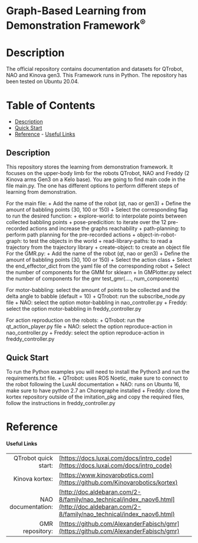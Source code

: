 <!--
* Graph-Based Learning from Demonstration Framework
*
* Copyright (c) 2024 Natalia Quiroga Perez. All rights reserved.
*
* This software may be modified and distributed
* under the terms of the BSD 3-Clause license.
*
* Refer to the LICENSE file for details.
*
-->

<h1>Graph-Based Learning from Demonstration Framework<sup>®</sup></h1>

<a id="markdown-description" name="description"></a>
# Description

The official repository contains documentation and datasets for QTrobot, NAO and Kinova gen3. This Framework runs in Python.
The repository has been tested on Ubuntu 20.04.

<h1>Table of Contents</h1>

<!-- TOC -->

- [Description](#description)
- [Quick Start](#quickstart)
- [Reference](#reference)
      - [Useful Links](#useful-links)

<a id="description" name="description"></a>
## Description

This repository stores the learning from demonstration framework. It focuses on the upper-body limb for the robots QTrobot, NAO and Freddy (2 Kinova arms Gen3 on a Kelo base).
You are going to find main code in the file main.py. The one has different options to perform different steps of learning from demonstration.

For the main file:
      + Add the name of the robot (qt, nao or gen3)
      + Define the amount of babbling points (30, 100 or 150)
      + Select the corresponding flag to run the desired function: 
            + explore-world: to interpolate points between collected babbling points
            + pose-predicition: to iterate over the 12 pre-recorded actions and increase the graphs reachability 
            + path-planning: to perform path planning for the pre-recorded actions
            + object-in-robot-graph: to test the objects in the world
            + read-library-paths: to read a trajectory from the trajectory library
            + create-object: to create an object file
For the GMR.py:
      + Add the name of the robot (qt, nao or gen3)
      + Define the amount of babbling points (30, 100 or 150)
      + Select the action class
      + Select the end_effector_dict from the yaml file of the corresponding robot
      + Select the number of components for the GMM for sklearn
      + In GMPlotter.py select the number of components for the gmr test_gmr(...., num_components)

For motor-babbling: select the amount of points to be collected and the delta angle to babble  (default = 10)
      + QTrobot: run the subscribe_node.py file
      + NAO: select the option motor-babbling in nao_controller.py
      + Freddy: select the option motor-babbling in freddy_controller.py

For action reproduction on the robots:
      + QTrobot: run the qt_action_player.py file
      + NAO: select the option reproduce-action in nao_controller.py
      + Freddy: select the option reproduce-action in freddy_controller.py
      
<a id="quickstart" name="quickstart"></a>      
## Quick Start 

  To run the Python examples you will need to install the Python3 and run the requirements.txt file.
      + QTrobot: uses ROS Noetic, make sure to connect to the robot following the LuxAI documentation
      + NAO: runs on Ubuntu 16, make sure to have python 2.7 an Choregraphe installed 
      + Freddy: clone the kortex repository outside of the imitation_pkg and copy the required files, follow the instructions in freddy_controller.py


<a id="reference" name="reference"></a>   
# Reference
#### Useful Links
|  |  |
| ---: | --- |
| QTrobot quick start: | [https://docs.luxai.com/docs/intro_code](https://docs.luxai.com/docs/intro_code) |
| Kinova kortex: | [https://www.kinovarobotics.com](https://github.com/Kinovarobotics/kortex)|
| NAO documentation: | [http://doc.aldebaran.com/2-8/family/nao_technical/index_naov6.html](http://doc.aldebaran.com/2-8/family/nao_technical/index_naov6.html)|
| GMR repository: | [https://github.com/AlexanderFabisch/gmr](https://github.com/AlexanderFabisch/gmr)|
